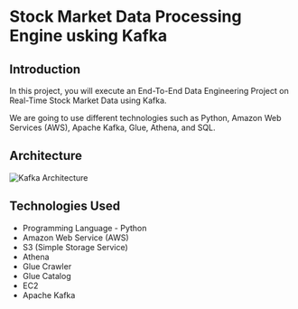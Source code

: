 # Stock Market Data Processing Engine usking Kafka

## Introduction 
In this project, you will execute an End-To-End Data Engineering Project on Real-Time Stock Market Data using Kafka.

We are going to use different technologies such as Python, Amazon Web Services (AWS), Apache Kafka, Glue, Athena, and SQL.

## Architecture 
![Kafka Architecture](https://user-images.githubusercontent.com/98258627/215194263-044c3f1c-52c7-4c82-8298-ab84a30984cb.jpg)


## Technologies Used
- Programming Language - Python
- Amazon Web Service (AWS)
- S3 (Simple Storage Service)
- Athena
- Glue Crawler
- Glue Catalog
- EC2
- Apache Kafka



